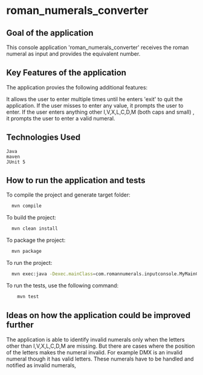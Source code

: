 # roman_numerals_converter

## Goal of the application
 This console application 'roman_numerals_converter' receives the roman numeral as input and provides the equivalent number. 
 
## Key Features of the application
 The application provies the following additional features:
 
 It allows the user to enter multiple times until he enters 'exit' to quit the application. 
 If the user misses to enter any value, it prompts the user to enter. 
 If the user enters anything other I,V,X,L,C,D,M (both caps and small) , it prompts the user to enter a valid numeral.

## Technologies Used
    Java
    maven
    JUnit 5

## How to run the application and tests

  To compile the project and generate target folder:
  ```bash
    mvn compile
   ```
    
  To build the project:
  ```bash
    mvn clean install
  ```
    
  To package the project:
  ```bash
    mvn package
  ```

  To run the project:
  ```bash
    mvn exec:java -Dexec.mainClass=com.romannumerals.inputconsole.MyMainClass
  ```

  To run the tests, use the following command:
```bash
    mvn test
```

## Ideas on how the application could be improved further

 The application is able to identify invalid numerals only when the letters other than I,V,X,L,C,D,M are missing. 
 But there are cases where the position of the letters makes the numeral invalid. For example DMX is an invalid numeral though it has valid letters.
 These numerals have to be handled and notified as invalid numerals,
      
      
